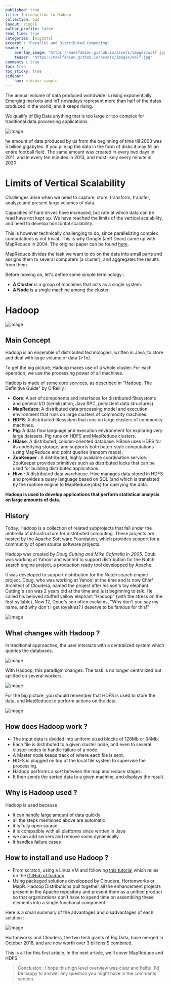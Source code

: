 ```yaml
---
published: true
title: Introduction to Hadoop
collection: bgd
layout: single
author_profile: false
read_time: true
categories: [bigdata]
excerpt : "Parallel and Distributed Computing"
header :
    overlay_image: "https://maelfabien.github.io/assets/images/wolf.jpg"
    teaser: "https://maelfabien.github.io/assets/images/wolf.jpg"
comments : true
toc: true
toc_sticky: true
sidebar:
    nav: sidebar-sample
---
```


The annual volume of data produced worldwide is rising exponentially. Emerging markets and IoT nowadays represent more than half of the datas produced in the world, and it keeps rising.

We qualify of Big Data anything that is too large or too complex for traditional data processing applications.

![image](https://maelfabien.github.io/assets/images/Hadoop/data_vol.png)

he amount of data produced by us from the beginning of time till 2003 was 5 billion gigabytes. If you pile up the data in the form of disks it may fill an entire football field. The same amount was created in every two days in 2011, and in every ten minutes in 2013, and most likely every minute in 2020.

# Limits of Vertical Scalability

Challenges arise when we need to capture, store, transform, transfer, analyze and present large volumes of data.

Capacities of hard drives have increased, but rate at which data can be read have not kept up. We have reached the limits of the vertical scalability, and need to develop horizontal scalability.

This is however technically challenging to do, since parallelizing complex computations is not trivial. This is why Google (Jeff Dean) came up with MapReduce in 2004. The original paper can be found [here](https://static.googleusercontent.com/media/research.google.com/fr//archive/mapreduce-osdi04.pdf).

MapReduce divides the task we want to do on the data into small parts and assigns them to several computers (a cluster), and aggregates the results from them.

Before moving on, let's define some simple terminology :
- **A Cluster** is a group of machines that acts as a single system.
- **A Node** is a single machine among the cluster.

# Hadoop

![image](https://maelfabien.github.io/assets/images/Hadoop/hadoop.jpg)

## Main Concept

Hadoop is an ensemble of distributed technologies, written in Java, to store and deal with large volume of data (>To).

To get the big picture, Hadoop makes use of a whole cluster. For each operation, we use the processing power of all machines.

Hadoop is made of some core services, as described in "Hadoop, The Definitive Guide" by O'Reilly :

- **Core**: A set of components and interfaces for distributed filesystems and general I/O (serialization, Java RPC, persistent data structures).
- **MapReduce**: A distributed data processing model and execution environment that runs on large clusters of commodity machines.
- **HDFS**: A distributed filesystem that runs on large clusters of commodity machines.
- **Pig**: A data flow language and execution environment for exploring very large datasets. Pig runs on HDFS and MapReduce clusters.
- **HBase**: A distributed, column-oriented database. HBase uses HDFS for its underlying storage, and supports both batch-style computations using MapReduce and point queries (random reads).
- **ZooKeeper** : A distributed, highly available coordination service. ZooKeeper provides primitives such as distributed locks that can be used for building distributed applications.
- **Hive** : A distributed data warehouse. Hive manages data stored in HDFS and provides a query language based on SQL (and which is translated by the runtime engine to MapReduce jobs) for querying the data.

**Hadoop is used to develop applications that perform statistical analysis on large amounts of data.**

## History

Today, Hadoop is a collection of related subprojects that fall under the umbrella of infrastructure for distributed computing. These projects are hosted by the Apache Soft ware Foundation, which provides support for a community of open source software projects.

Hadoop was created by *Doug Cutting and Mike Cafarella* in *2005*. Doub was working at Yahoo! and wanted to support distribution for the Nutch search engine project, a production ready tool developped by Apache.

It was developed to support distribution for the Nutch search engine project. Doug, who was working at Yahoo! at the time and is now Chief Architect of Cloudera, named the project after his son's toy elephant. Cutting's son was 2 years old at the time and just beginning to talk. He called his beloved stuffed yellow elephant "Hadoop" (with the stress on the first syllable). Now 12, Doug's son often exclaims, "Why don't you say my name, and why don't I get royalties? I deserve to be famous for this!"

![image](https://maelfabien.github.io/assets/images/Hadoop/cutting.png)

## What changes with Hadoop ?

In traditional approaches, the user interacts with a centralized system which queries the databases.

![image](https://maelfabien.github.io/assets/images/Hadoop/1.png)

With Hadoop, this paradigm changes. The task is no longer centralized but splitted on several workers.

![image](https://maelfabien.github.io/assets/images/Hadoop/2.png)

For the big picture, you should remember that HDFS is used to store the data, and MapReduce to perform actions on the data.

![image](https://maelfabien.github.io/assets/images/Hadoop/3.png)

## How does Hadoop work ?

- The input data is divided into uniform sized blocks of 128Mb or 64Mb.
- Each file is distributed to a given cluster node, and even to several cluster nodes to handle failure of a node.
- A Master node keeps track of where each file is sent.
- HDFS is plugged on top of the local file system to supervise the processing.
- Hadoop performs a *sort* between the map and reduce stages.
- It then sends the sorted data to a given machine, and displays the result.

## Why is Hadoop used ?

Hadoop is used because :
- it can handle large amount of data quickly
- all the steps mentioned above are automatic
- it is fully open source
- it is compatible with all platforms since written in Java
- we can add servers and remove some dynamically 
- it handles failure cases

## How to install and use Hadoop ?

- From scratch, using a Linux VM and following [this tutorial](https://www.tutorialspoint.com/hadoop/hadoop_enviornment_setup.htm) which relies on the [GitHub of hadoop](https://github.com/apache/hadoop)
- Using packaged solutions developped by Cloudera, Hortonworks or MapR. Hadoop Distributions pull together all the enhancement projects present in the Apache repository and present them as a unified product so that organizations don’t have to spend time on assembling these elements into a single functional component.

Here is a small summary of the advantages and disadvantages of each solution :


![image](https://maelfabien.github.io/assets/images/Hadoop/32.png)

Hortonworks and Cloudera, the two tech giants of Big Data, have merged in October 2018, and are now worth over 3 billions $ combined.

This is all for this first article. In the next article, we'll cover MapReduce and HDFS.

> Conclusion : I hope this high level overview was clear and helful. I'd be happy to answer any question you might have in the comments section.

